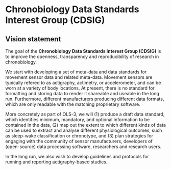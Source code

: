 # Chronobiology Data Standards Interest Group (CDSIG)

## Vision statement

The goal of the **Chronobiology Data Standards Interest Group (CDSIG)** is to improve the openness, transparency and reproducibility of research in chronobiology.

We start with developing a set of meta-data and data standards for movement sensor data and related meta-data. Movement sensors are typically refered to as actigraphy, actimetry, or accelerometer, and can be worn at a variety of body locations. At present, there is no standard for formatting and storing data to render it shareable and useable in the long run. Furthermore, different manufacturers producing different data formats, which are only readable with the matching proprietary software.

More concretely as part of OLS-3, we will (1) produce a draft data standard, which identifies minimum, mandatory, and optional information to be contained in the data, (2) map out the extent to which different kinds of data can be used to extract and analyse different physiological outcomes, such as sleep-wake classification or chronotype, and (3) plan strategies for engaging with the community of sensor manufacturers, developers of (open-source) data processing software, researchers and research users.

In the long run, we also wish to develop guidelines and protocols for running and reporting actigraphy-based studies.
